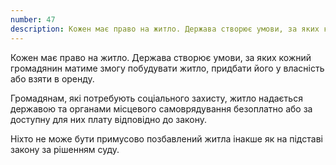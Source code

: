 ```yaml
---
number: 47
description: Кожен має право на житло. Держава створює умови, за яких кожний громадянин матиме змогу побудувати житло, придбати його у власність або взяти в оренду. Громадянам, які потребують соціального захисту, житло надається державою та органами місцевого самоврядування безоплатно або за доступну для них плату відповідно до закону...
---
```


Кожен має право на житло. Держава створює умови, за яких кожний громадянин матиме змогу побудувати житло, придбати його
у власність або взяти в оренду.

Громадянам, які потребують соціального захисту, житло надається державою та органами місцевого самоврядування безоплатно
або за доступну для них плату відповідно до закону.

Ніхто не може бути примусово позбавлений житла інакше як на підставі закону за рішенням суду.
